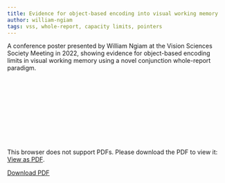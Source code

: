 ```yaml
---
title: Evidence for object-based encoding into visual working memory
author: william-ngiam
tags: vss, whole-report, capacity limits, pointers
---
```


A conference poster presented by William Ngiam at the Vision Sciences Society Meeting in 2022, showing evidence for object-based encoding limits in visual working memory using a novel conjunction whole-report paradigm.

<object data="https://palm-lab.github.io/images/posters/VSS2022.pdf" type="application/pdf" width="100%" height="400px">
    <embed src="https://palm-lab.github.io/images/posters/VSS2022.pdf">
        <p>This browser does not support PDFs. Please download the PDF to view it: <a href="https://palm-lab.github.io/images/posters/VSS2022.pdf">View as PDF</a>.</p>
    </embed>
</object>
<u><a href="https://palm-lab.github.io/images/posters/VSS2022.pdf">Download PDF</a></u><br>
